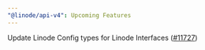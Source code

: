 ```yaml
---
"@linode/api-v4": Upcoming Features
---
```


Update Linode Config types for Linode Interfaces ([#11727](https://github.com/linode/manager/pull/11727))
